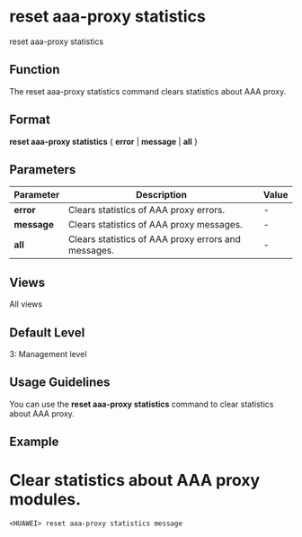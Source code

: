 reset aaa-proxy statistics
==========================

reset aaa-proxy statistics

Function
--------



The reset aaa-proxy statistics command clears statistics about AAA proxy.




Format
------

**reset aaa-proxy statistics** { **error** | **message** | **all** }


Parameters
----------

| Parameter | Description | Value |
| --- | --- | --- |
| **error** | Clears statistics of AAA proxy errors. | - |
| **message** | Clears statistics of AAA proxy messages. | - |
| **all** | Clears statistics of AAA proxy errors and messages. | - |



Views
-----

All views


Default Level
-------------

3: Management level


Usage Guidelines
----------------

You can use the **reset aaa-proxy statistics** command to clear statistics about AAA proxy.


Example
-------

# Clear statistics about AAA proxy modules.
```
<HUAWEI> reset aaa-proxy statistics message

```